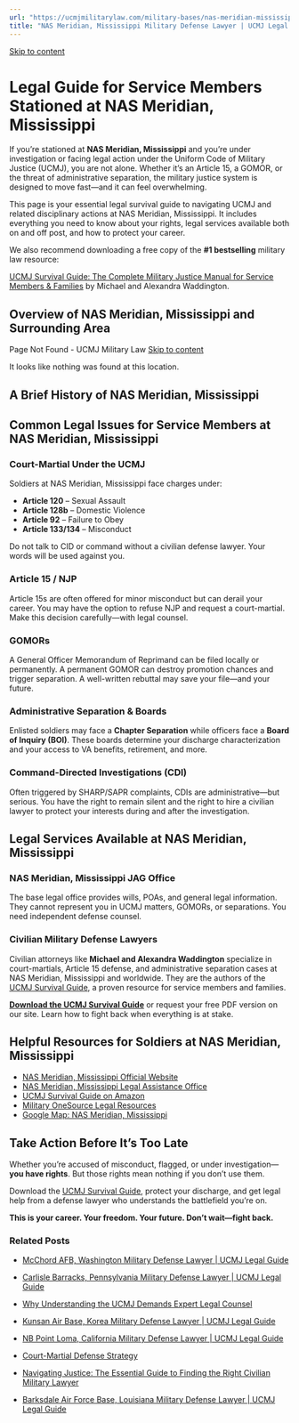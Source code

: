 ```yaml
---
url: "https://ucmjmilitarylaw.com/military-bases/nas-meridian-mississippi-military-defense-lawyer-ucmj-legal-guide/"
title: "NAS Meridian, Mississippi Military Defense Lawyer | UCMJ Legal Guide"
---
```


[Skip to content](https://ucmjmilitarylaw.com/military-bases/nas-meridian-mississippi-military-defense-lawyer-ucmj-legal-guide/#content)

# Legal Guide for Service Members Stationed at NAS Meridian, Mississippi

If you’re stationed at **NAS Meridian, Mississippi** and you’re under investigation or facing legal action under the Uniform Code of Military Justice (UCMJ), you are not alone. Whether it’s an Article 15, a GOMOR, or the threat of administrative separation, the military justice system is designed to move fast—and it can feel overwhelming.

This page is your essential legal survival guide to navigating UCMJ and related disciplinary actions at NAS Meridian, Mississippi. It includes everything you need to know about your rights, legal services available both on and off post, and how to protect your career.

We also recommend downloading a free copy of the **#1 bestselling** military law resource:

[UCMJ Survival Guide: The Complete Military Justice Manual for Service Members & Families](https://www.amazon.com/dp/B0FCDD3B2Z) by Michael and Alexandra Waddington.

## Overview of NAS Meridian, Mississippi and Surrounding Area

Page Not Found - UCMJ Military Law [Skip to content](https://ucmjmilitarylaw.com/military-bases/nas-meridian-mississippi-military-defense-lawyer-ucmj-legal-guide/%7Blocation7#content)

It looks like nothing was found at this location.

## A Brief History of NAS Meridian, Mississippi

## Common Legal Issues for Service Members at NAS Meridian, Mississippi

### Court-Martial Under the UCMJ

Soldiers at NAS Meridian, Mississippi face charges under:

- **Article 120** – Sexual Assault
- **Article 128b** – Domestic Violence
- **Article 92** – Failure to Obey
- **Article 133/134** – Misconduct

Do not talk to CID or command without a civilian defense lawyer. Your words will be used against you.

### Article 15 / NJP

Article 15s are often offered for minor misconduct but can derail your career. You may have the option to refuse NJP and request a court-martial. Make this decision carefully—with legal counsel.

### GOMORs

A General Officer Memorandum of Reprimand can be filed locally or permanently. A permanent GOMOR can destroy promotion chances and trigger separation. A well-written rebuttal may save your file—and your future.

### Administrative Separation & Boards

Enlisted soldiers may face a **Chapter Separation** while officers face a **Board of Inquiry (BOI)**. These boards determine your discharge characterization and your access to VA benefits, retirement, and more.

### Command-Directed Investigations (CDI)

Often triggered by SHARP/SAPR complaints, CDIs are administrative—but serious. You have the right to remain silent and the right to hire a civilian lawyer to protect your interests during and after the investigation.

## Legal Services Available at NAS Meridian, Mississippi

### NAS Meridian, Mississippi JAG Office

The base legal office provides wills, POAs, and general legal information. They cannot represent you in UCMJ matters, GOMORs, or separations. You need independent defense counsel.

### Civilian Military Defense Lawyers

Civilian attorneys like **Michael and Alexandra Waddington** specialize in court-martials, Article 15 defense, and administrative separation cases at NAS Meridian, Mississippi and worldwide. They are the authors of the [UCMJ Survival Guide](https://www.amazon.com/dp/B0FCDD3B2Z), a proven resource for service members and families.

**[Download the UCMJ Survival Guide](https://www.amazon.com/dp/B0FCDD3B2Z)** or request your free PDF version on our site. Learn how to fight back when everything is at stake.

## Helpful Resources for Soldiers at NAS Meridian, Mississippi

- [NAS Meridian, Mississippi Official Website](https://ucmjmilitarylaw.com/military-bases/nas-meridian-mississippi-military-defense-lawyer-ucmj-legal-guide/%7Blocation12%7D)
- [NAS Meridian, Mississippi Legal Assistance Office](https://ucmjmilitarylaw.com/military-bases/nas-meridian-mississippi-military-defense-lawyer-ucmj-legal-guide/%7Blocation13%7D)
- [UCMJ Survival Guide on Amazon](https://www.amazon.com/dp/B0FCDD3B2Z)
- [Military OneSource Legal Resources](https://www.militaryonesource.mil/legal/)
- [Google Map: NAS Meridian, Mississippi](https://ucmjmilitarylaw.com/military-bases/nas-meridian-mississippi-military-defense-lawyer-ucmj-legal-guide/%7Blocation14%7D)

## Take Action Before It’s Too Late

Whether you’re accused of misconduct, flagged, or under investigation— **you have rights**. But those rights mean nothing if you don’t use them.

Download the [UCMJ Survival Guide](https://www.amazon.com/dp/B0FCDD3B2Z), protect your discharge, and get legal help from a defense lawyer who understands the battlefield you’re on.

**This is your career. Your freedom. Your future. Don’t wait—fight back.**

### Related Posts

- [McChord AFB, Washington Military Defense Lawyer \| UCMJ Legal Guide](https://ucmjmilitarylaw.com/mcchord-afb-washington-military-defense-lawyer-ucmj-legal-guide/)
- [Carlisle Barracks, Pennsylvania Military Defense Lawyer \| UCMJ Legal Guide](https://ucmjmilitarylaw.com/carlisle-barracks-pennsylvania-military-defense-lawyer-ucmj-legal-guide/)
- [Why Understanding the UCMJ Demands Expert Legal Counsel](https://ucmjmilitarylaw.com/ucmj/why-understanding-the-ucmj-demands-expert-legal-counsel/)
- [Kunsan Air Base, Korea Military Defense Lawyer \| UCMJ Legal Guide](https://ucmjmilitarylaw.com/kunsan-air-base-korea-military-defense-lawyer-ucmj-legal-guide/)

- [NB Point Loma, California Military Defense Lawyer \| UCMJ Legal Guide](https://ucmjmilitarylaw.com/nb-point-loma-california-military-defense-lawyer-ucmj-legal-guide/)
- [Court-Martial Defense Strategy](https://ucmjmilitarylaw.com/court-martial/strategy/)
- [Navigating Justice: The Essential Guide to Finding the Right Civilian Military Lawyer](https://ucmjmilitarylaw.com/civilian-military-lawyer/)
- [Barksdale Air Force Base, Louisiana Military Defense Lawyer \| UCMJ Legal Guide](https://ucmjmilitarylaw.com/barksdale-air-force-base-louisiana-military-defense-lawyer-ucmj-legal-guide/)